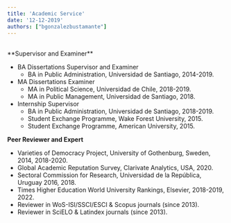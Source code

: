 ```yaml
---
title: 'Academic Service'
date: '12-12-2019'
authors: ["bgonzalezbustamante"]
---
```


<br />
**Supervisor and Examiner**

* BA Dissertations Supervisor and Examiner
  + BA in Public Administration, Universidad de Santiago, 2014-2019.
* MA Dissertations Examiner
  + MA in Political Science, Universidad de Chile, 2018-2019.
  + MA in Public Management, Universidad de Santiago, 2018.
* Internship Supervisor
  + BA in Public Administration, Universidad de Santiago, 2018-2019.
  + Student Exchange Programme, Wake Forest University, 2015.
  + Student Exchange Programme, American University, 2015.

**Peer Reviewer and Expert**

* Varieties of Democracy Project, University of Gothenburg, Sweden, 2014, 2018-2020.
* Global Academic Reputation Survey, Clarivate Analytics, USA, 2020.
* Sectoral Commission for Research, Universidad de la República, Uruguay 2016, 2018.
* Times Higher Education World University Rankings, Elsevier, 2018-2019, 2022.
* Reviewer in WoS-ISI/SSCI/ESCI & Scopus journals (since 2013).
* Reviewer in SciELO & Latindex journals (since 2013).
